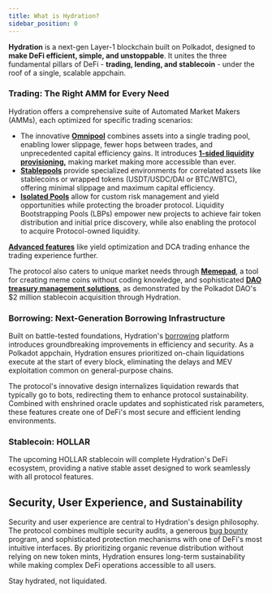 ```yaml
---
title: What is Hydration?
sidebar_position: 0
---
```


**Hydration** is a next-gen Layer-1 blockchain built on Polkadot, designed to **make DeFi efficient, simple, and unstoppable**. It unites the three fundamental pillars of DeFi - **trading, lending, and stablecoin** - under the roof of a single, scalable appchain.

### Trading: The Right AMM for Every Need
Hydration offers a comprehensive suite of Automated Market Makers (AMMs), each optimized for specific trading scenarios:

* The innovative **[Omnipool](docs/02_products/01_trading/01_pools/01_omnipool.md)** combines assets into a single trading pool, enabling lower slippage, fewer hops between trades, and unprecedented capital efficiency gains. It introduces **[1-sided liquidity provisioning](docs/02_products/01_trading/03_liquidity/01_single_sided_lp.md),** making market making more accessible than ever.
* **[Stablepools](docs/02_products/01_trading/01_pools/03_stablepools.md)** provide specialized environments for correlated assets like stablecoins or wrapped tokens (USDT/USDC/DAI or BTC/WBTC), offering minimal slippage and maximum capital efficiency.
* **[Isolated Pools](docs/02_products/01_trading/01_pools/02_isolated_pools.md)** allow for custom risk management and yield opportunities while protecting the broader protocol.
Liquidity Bootstrapping Pools (LBPs) empower new projects to achieve fair token distribution and initial price discovery, while also enabling the protocol to acquire Protocol-owned liquidity.

**[Advanced features](/products/trading/pro)** like yield optimization and DCA trading enhance the trading experience further.

The protocol also caters to unique market needs through **[Memepad](https://app.hydration.net/memepad)**, a tool for creating meme coins without coding knowledge, and sophisticated **[DAO treasury management solutions](/daos)**, as demonstrated by the Polkadot DAO's $2 million stablecoin acquisition through Hydration.

### Borrowing: Next-Generation Borrowing Infrastructure
Built on battle-tested foundations, Hydration's [borrowing](/products/borrowing) platform introduces groundbreaking improvements in efficiency and security. 
As a Polkadot appchain, Hydration ensures prioritized on-chain liquidations execute at the start of every block, eliminating the delays and MEV exploitation common on general-purpose chains. 

The protocol's innovative design internalizes liquidation rewards that typically go to bots, redirecting them to enhance protocol sustainability. Combined with enshrined oracle updates and sophisticated risk parameters, these features create one of DeFi's most secure and efficient lending environments.

### Stablecoin: HOLLAR
The upcoming HOLLAR stablecoin will complete Hydration's DeFi ecosystem, providing a native stable asset designed to work seamlessly with all protocol features.

## Security, User Experience, and Sustainability
Security and user experience are central to Hydration's design philosophy. The protocol combines multiple security audits, a generous [bug bounty](https://immunefi.com/bug-bounty/hydration/information/) program, and sophisticated protection mechanisms with one of DeFi's most intuitive interfaces. 
By prioritizing organic revenue distribution without relying on new token mints, Hydration ensures long-term sustainability while making complex DeFi operations accessible to all users.

Stay hydrated, not liquidated.
